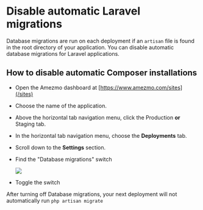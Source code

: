# Disable automatic Laravel migrations

Database migrations are run on each deployment if an `artisan` file is found in the root directory
of your application. You can disable automatic database migrations for Laravel applications.

## How to disable automatic Composer installations

- Open the Amezmo dashboard at [https://www.amezmo.com/sites](/sites)
- Choose the name of the application.
- Above the horizontal tab navigation menu, click the Production **or** Staging tab.
- In the horizontal tab navigation menu, choose the **Deployments** tab.
- Scroll down to the **Settings** section.
- Find the "Database migrations" switch

    <img class="img-enlargable" src="https://s3.us-east-2.amazonaws.com/static.amezmo.net/laravel-migrations-switch.png" />
- Toggle the switch
    
After turning off Database migrations, your next deployment will not automatically run
`php artisan migrate`
